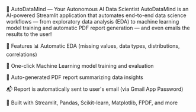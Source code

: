 🧠 AutoDataMind — Your Autonomous AI Data Scientist
AutoDataMind is an AI-powered Streamlit application that automates end-to-end data science workflows — from exploratory data analysis (EDA) to machine learning model training and automatic PDF report generation — and even emails the results to the user!

🚀 Features
📊 Automatic EDA (missing values, data types, distributions, correlations)

🤖 One-click Machine Learning model training and evaluation

📄 Auto-generated PDF report summarizing data insights

📬 Report is automatically sent to user's email (via Gmail App Password)

🧰 Built with Streamlit, Pandas, Scikit-learn, Matplotlib, FPDF, and more
